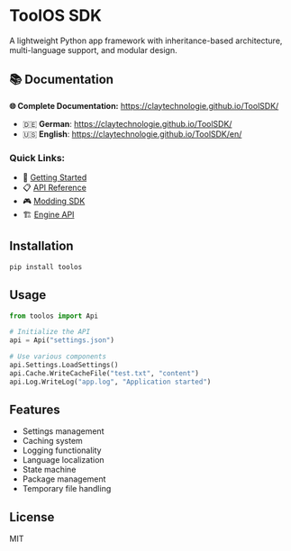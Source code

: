 # ToolOS SDK

A lightweight Python app framework with inheritance-based architecture, multi-language support, and modular design.

## 📚 Documentation

**🌐 Complete Documentation:** https://claytechnologie.github.io/ToolSDK/

- 🇩🇪 **German**: https://claytechnologie.github.io/ToolSDK/
- 🇺🇸 **English**: https://claytechnologie.github.io/ToolSDK/en/

### Quick Links:
- 🚀 [Getting Started](https://claytechnologie.github.io/ToolSDK/getting-started/)
- 📋 [API Reference](https://claytechnologie.github.io/ToolSDK/api-reference/)
- 🎮 [Modding SDK](https://claytechnologie.github.io/ToolSDK/modding-sdk/)
- 🏗️ [Engine API](https://claytechnologie.github.io/ToolSDK/engine/)

## Installation

```bash
pip install toolos
```

## Usage

```python
from toolos import Api

# Initialize the API
api = Api("settings.json")

# Use various components
api.Settings.LoadSettings()
api.Cache.WriteCacheFile("test.txt", "content")
api.Log.WriteLog("app.log", "Application started")
```

## Features

- Settings management
- Caching system
- Logging functionality
- Language localization
- State machine
- Package management
- Temporary file handling

## License

MIT